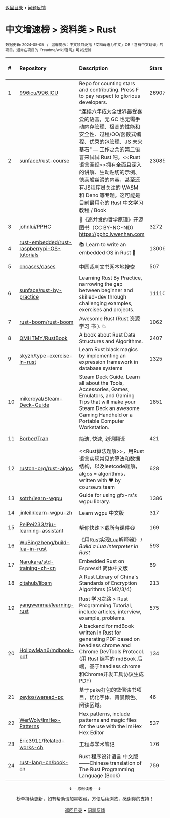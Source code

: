 <a href="https://github.com/GrowingGit/GitHub-Chinese-Top-Charts#github中文排行榜">返回目录</a> • <a href="/content/docs/feedback.md">问题反馈</a>

# 中文增速榜 > 资料类 > Rust
<sub>数据更新: 2024-05-05&nbsp;&nbsp;&nbsp;/&nbsp;&nbsp;&nbsp;温馨提示：中文项目泛指「文档母语为中文」OR「含有中文翻译」的项目，通常在项目的「readme/wiki/官网」可以找到</sub>

|#|Repository|Description|Stars|Average daily growth|Updated|
|:-|:-|:-|:-|:-|:-|
|1|[996icu/996.ICU](https://github.com/996icu/996.ICU)|Repo for counting stars and contributing. Press F to pay respect to glorious developers.|269075|144|2024-05-03|
|2|[sunface/rust-course](https://github.com/sunface/rust-course)|“连续六年成为全世界最受喜爱的语言，无 GC 也无需手动内存管理、极高的性能和安全性、过程/OO/函数式编程、优秀的包管理、JS 未来基石" — 工作之余的第二语言来试试 Rust 吧。<<Rust语言圣经>>拥有全面且深入的讲解、生动贴切的示例、德芙般丝滑的内容，甚至还有JS程序员关注的 WASM 和 Deno 等专题。这可能是目前最用心的 Rust 中文学习教程 / Book |23085|11|2024-05-04|
|3|[johnlui/PPHC](https://github.com/johnlui/PPHC)|📙《高并发的哲学原理》开源图书（CC BY-NC-ND）https://pphc.lvwenhan.com|3272|7|2024-04-25|
|4|[rust-embedded/rust-raspberrypi-OS-tutorials](https://github.com/rust-embedded/rust-raspberrypi-OS-tutorials)|:books: Learn to write an embedded OS in Rust :crab:|13006|6|2024-02-10|
|5|[cncases/cases](https://github.com/cncases/cases)|中国裁判文书网本地搜索|507|5|2024-04-29|
|6|[sunface/rust-by-practice](https://github.com/sunface/rust-by-practice)|Learning Rust By Practice,  narrowing the gap between beginner and skilled-dev through challenging examples, exercises and projects.|11110|5|2024-04-28|
|7|[rust-boom/rust-boom](https://github.com/rust-boom/rust-boom)|Awesome Rust (Rust 资源   学习   书 ). 💥|1062|2|2024-03-19|
|8|[QMHTMY/RustBook](https://github.com/QMHTMY/RustBook)|A book about Rust Data Structures and Algorithms.|2407|2|2024-04-16|
|9|[skyzh/type-exercise-in-rust](https://github.com/skyzh/type-exercise-in-rust)|Learn Rust black magics by implementing an expression framework in database systems|1325|2|2024-01-18|
|10|[mikeroyal/Steam-Deck-Guide](https://github.com/mikeroyal/Steam-Deck-Guide)|Steam Deck Guide. Learn all about the Tools, Accessories, Games, Emulators, and Gaming Tips that will make your Steam Deck an awesome Gaming Handheld or a Portable Computer Workstation. |1851|2|2024-01-04|
|11|[Borber/Tran](https://github.com/Borber/Tran)|简洁, 快速, 划词翻译|421|2|2024-05-03|
|12|[rustcn-org/rust-algos](https://github.com/rustcn-org/rust-algos)|<<Rust算法题解>>，用Rust语言实现常见的算法和数据结构，以及leetcode题解，algos = algorithms，written with ❤️ by course.rs team|628|1|2024-02-09|
|13|[sotrh/learn-wgpu](https://github.com/sotrh/learn-wgpu)|Guide for using gfx-rs's wgpu library.|1386|1|2024-04-27|
|14|[jinleili/learn-wgpu-zh](https://github.com/jinleili/learn-wgpu-zh)|Learn wgpu 中文版|317|1|2024-04-30|
|15|[PeiPei233/zju-learning-assistant](https://github.com/PeiPei233/zju-learning-assistant)|帮你快速下载所有课件😋|169|1|2024-04-27|
|16|[WuBingzheng/build-lua-in-rust](https://github.com/WuBingzheng/build-lua-in-rust)|《用Rust实现Lua解释器》 / _Build a Lua Interpreter in Rust_|593|1|2024-03-25|
|17|[Narukara/std-training-zh-cn](https://github.com/Narukara/std-training-zh-cn)|Embedded Rust on Espressif 简体中文版|69|0|2024-03-25|
|18|[citahub/libsm](https://github.com/citahub/libsm)|A Rust Library of China's Standards of Encryption Algorithms (SM2/3/4)|213|0|2023-12-26|
|19|[yangwenmai/learning-rust](https://github.com/yangwenmai/learning-rust)|Rust 学习之路 > Rust Programming Tutorial, include articles, interview, example, problems.|575|0|2024-04-11|
|20|[HollowMan6/mdbook-pdf](https://github.com/HollowMan6/mdbook-pdf)|A backend for mdBook written in Rust for generating PDF based on headless chrome and Chrome DevTools Protocol. (用 Rust 编写的 mdBook 后端，基于headless chrome和Chrome开发工具协议生成PDF)|134|0|2024-04-27|
|21|[zeyios/weread-pc](https://github.com/zeyios/weread-pc)|基于pake打包的微信读书项目，优化字体、背景颜色、阅读区域。|46|0|2024-02-16|
|22|[WerWolv/ImHex-Patterns](https://github.com/WerWolv/ImHex-Patterns)|Hex patterns, include patterns and magic files for the use with the ImHex Hex Editor|537|0|2024-04-30|
|23|[Eric3911/Related-works-ch](https://github.com/Eric3911/Related-works-ch)|工程与学术笔记|176|0|2024-04-09|
|24|[rust-lang-cn/book-cn](https://github.com/rust-lang-cn/book-cn)|Rust  程序设计语言 中文版——Chinese translation of The Rust Programming Language (Book)|759|0|2024-04-28|

<div align="center">
    <p><sub>↓ -- 感谢读者 -- ↓</sub></p>
    榜单持续更新，如有帮助请加星收藏，方便后续浏览，感谢你的支持！
</div>

<br/>

<div align="center"><a href="https://github.com/GrowingGit/GitHub-Chinese-Top-Charts#github中文排行榜">返回目录</a> • <a href="/content/docs/feedback.md">问题反馈</a></div>

